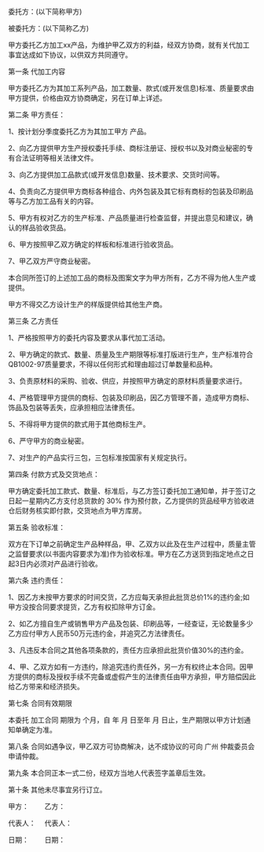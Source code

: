 
 


委托方：(以下简称甲方)


被委托方：(以下简称乙方)


甲方委托乙方加工xx产品，为维护甲乙双方的利益，经双方协商，就有关代加工事宜达成如下协议，以供双方共同遵守。


第一条 代加工内容


甲方委托乙方为其加工系列产品，加工数量、款式(或开发信息)标准、质量要求由甲方提供，价格由双方协商确定，另在订单上详述。


第二条 甲方责任：


1、按计划分季度委托乙方为其加工甲方 产品。


2、向乙方提供甲方生产授权委托手续、商标注册证、授权书以及对商业秘密的专有合法证明等相关法律文件。


3、向乙方提供加工品款式(或开发信息)数量、技术要求、交货时间等。


4、负责向乙方提供甲方商标各种组合、内外包装及其它标有商标的包装及印刷品等与乙方加工品有关的内容。


5、甲方有权对乙方的生产标准、产品质量进行检查监督，并提出意见和建议，确认的样品验收货品。


6、甲方按照甲乙双方确定的样板和标准进行验收货品。


7、甲乙双方严守商业秘密。


本合同所签订的上述加工品的商标及图案文字为甲方所有，乙方不得为他人生产或提供。


甲方不得交乙方设计生产的样版提供给其他生产商。


第三条 乙方责任


1、严格按照甲方的委托内容及要求从事代加工活动。


2、甲方确定的款式、数量、质量及生产期限等标准打版进行生产，生产标准符合QB1002-97质量要求，不得以任何形式和理由超过订单数量和品种。


3、负责原材料的采购、验收、供应，并按照甲方确定的原材料质量要求进行。


4、严格管理甲方提供的商标、包装及印刷品，因乙方管理不善，造成甲方商标、饰品及包装等丢失，应承担相应法律责任。


5、不得将甲方提供的款式用于其他商标生产。


6、严守甲方的商业秘密。


7、对生产的产品实行三包，三包标准按国家有关规定执行。


第四条 付款方式及交货地点：


甲方确定委托加工款式、数量、标准后，与乙方签订委托加工通知单，并于签订之日起一星期内乙方支付总货款的 30% 作为预付款，乙方提供的货品经甲方验收进仓后财务核实即付款，交货地点为甲方库房。


第五条 验收标准：


双方在下订单之前确定生产品种样品，甲、乙双方以此及在生产过程中，质量主管之监督要求(以书面内容要求为准)作为验收标准。甲方在乙方送货到指定地点之日起3日内必须对产品进行验收。


第六条 违约责任：


1、因乙方未按甲方要求的时间交货，乙方应每天承担此批货总价1%的违约金;如甲方没按合同要求提货，乙方有权扣除甲方订金。


2、如乙方擅自生产或销售甲方产品及包装、印刷品等，一经查证，无论数量多少乙方应付甲方人民币50万元违约金，并追究乙方法律责任。


3、凡违反本合同之其他各项条款的，责任方应承担此批货价值30%的违约金。


4、甲、乙双方如有一方违约，除追究违约责任外，另一方有权终止本合同。因甲方提供的商标及授权手续不完备或虚假产生的法律责任由甲方承担，甲方赔偿因此给乙方带来和经济损失。


第七条 合同有效期限


本委托
加工合同
期限为 个月，自 年 月 日至年 月 日止，生产期限以甲方计划通知单确定为准。


第八条 合同如遇争议，甲乙双方可协商解决，达不成协议的可向
广州
仲裁委员会申请仲裁。


第九条 本合同正本一式二份，经双方当地人代表签字盖章后生效。


第十条 其他未尽事宜另行订立。


甲方：　　 乙方：


代表人： 　代表人：


日期： 　　日期：
 


 

 
 
 
 
 
  


  
 

  


  


  
 
 
 
 

